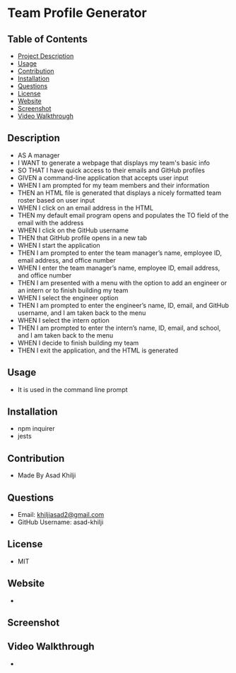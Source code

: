 # Team Profile Generator

## Table of Contents
- [Project Description](#Description)
- [Usage](#usage)
- [Contribution](#Contribution)
- [Installation](#Installation)
- [Questions](#Questions)
- [License](#License)
- [Website](#Website)
- [Screenshot](#Screenshot)
- [Video Walkthrough](#Walkthrough)

## Description
* AS A manager
* I WANT to generate a webpage that displays my team's basic info
* SO THAT I have quick access to their emails and GitHub profiles
* GIVEN a command-line application that accepts user input
* WHEN I am prompted for my team members and their information
* THEN an HTML file is generated that displays a nicely formatted team roster based on user input
* WHEN I click on an email address in the HTML
* THEN my default email program opens and populates the TO field of the email with the address
* WHEN I click on the GitHub username
* THEN that GitHub profile opens in a new tab
* WHEN I start the application
* THEN I am prompted to enter the team manager’s name, employee ID, email address, and office number
* WHEN I enter the team manager’s name, employee ID, email address, and office number
* THEN I am presented with a menu with the option to add an engineer or an intern or to finish building my team
* WHEN I select the engineer option
* THEN I am prompted to enter the engineer’s name, ID, email, and GitHub username, and I am taken back to the menu
* WHEN I select the intern option
* THEN I am prompted to enter the intern’s name, ID, email, and school, and I am taken back to the menu
* WHEN I decide to finish building my team
* THEN I exit the application, and the HTML is generated

## Usage
* It is used in the command line prompt

## Installation
* npm inquirer
* jests

## Contribution
* Made By Asad Khilji

## Questions
* Email: khiljiasad2@gmail.com
* GitHub Username: asad-khilji

## License
* MIT

## Website
* 

## Screenshot


## Video Walkthrough
* 
    
